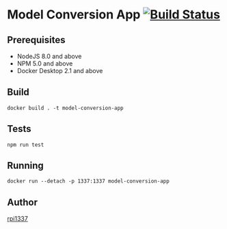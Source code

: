 # Model Conversion App [![Build Status](https://travis-ci.com/arpad1337/model-conversion-app.svg?branch=master)](https://travis-ci.com/arpad1337/model-conversion-app)

## Prerequisites

 - NodeJS 8.0 and above
 - NPM 5.0 and above
 - Docker Desktop 2.1 and above


## Build

```
docker build . -t model-conversion-app
```

## Tests

```
npm run test
```

## Running

```
docker run --detach -p 1337:1337 model-conversion-app
```

## Author

[rpi1337](https://twitter.com/rpi1337)
